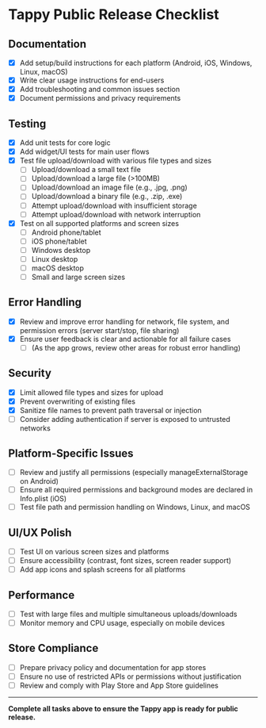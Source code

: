 # Tappy Public Release Checklist

## Documentation
- [x] Add setup/build instructions for each platform (Android, iOS, Windows, Linux, macOS)
- [x] Write clear usage instructions for end-users
- [x] Add troubleshooting and common issues section
- [x] Document permissions and privacy requirements

## Testing
- [x] Add unit tests for core logic
- [x] Add widget/UI tests for main user flows
- [x] Test file upload/download with various file types and sizes
  - [ ] Upload/download a small text file
  - [ ] Upload/download a large file (>100MB)
  - [ ] Upload/download an image file (e.g., .jpg, .png)
  - [ ] Upload/download a binary file (e.g., .zip, .exe)
  - [ ] Attempt upload/download with insufficient storage
  - [ ] Attempt upload/download with network interruption
- [x] Test on all supported platforms and screen sizes
  - [ ] Android phone/tablet
  - [ ] iOS phone/tablet
  - [ ] Windows desktop
  - [ ] Linux desktop
  - [ ] macOS desktop
  - [ ] Small and large screen sizes

## Error Handling
- [x] Review and improve error handling for network, file system, and permission errors (server start/stop, file sharing)
- [x] Ensure user feedback is clear and actionable for all failure cases
  - [ ] (As the app grows, review other areas for robust error handling)

## Security
- [x] Limit allowed file types and sizes for upload
- [x] Prevent overwriting of existing files
- [x] Sanitize file names to prevent path traversal or injection
- [ ] Consider adding authentication if server is exposed to untrusted networks

## Platform-Specific Issues
- [ ] Review and justify all permissions (especially manageExternalStorage on Android)
- [ ] Ensure all required permissions and background modes are declared in Info.plist (iOS)
- [ ] Test file path and permission handling on Windows, Linux, and macOS

## UI/UX Polish
- [ ] Test UI on various screen sizes and platforms
- [ ] Ensure accessibility (contrast, font sizes, screen reader support)
- [ ] Add app icons and splash screens for all platforms

## Performance
- [ ] Test with large files and multiple simultaneous uploads/downloads
- [ ] Monitor memory and CPU usage, especially on mobile devices

## Store Compliance
- [ ] Prepare privacy policy and documentation for app stores
- [ ] Ensure no use of restricted APIs or permissions without justification
- [ ] Review and comply with Play Store and App Store guidelines

---

**Complete all tasks above to ensure the Tappy app is ready for public release.**
